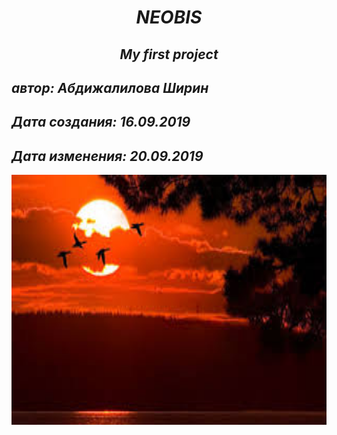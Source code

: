 # <p align = "center"><i> <b>NEOBIS<b/><i/><p/>
## <p align = "center"><i><b>My first project<b/><i/><p/>
## автор: Абдижалилова Ширин
## Дата создания: 16.09.2019
## Дата изменения: 20.09.2019
  
<p align = "center"><img src="images.jpg" alt="sorry" height="400"/><p/>

